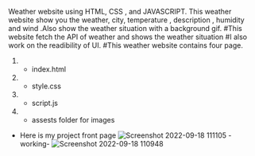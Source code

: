 Weather website using HTML, CSS , and JAVASCRIPT.
This weather website show you the weather, city, temperature , description , humidity and wind .Also show the weather situation with a background gif.
#This website fetch the API of weather and shows the weather situation
#I also work on the readibility of UI. 
#This weather website contains four page.
1) - index.html
2) - style.css
3) - script.js
4) - assests folder for images 

- Here is my project front page
![Screenshot 2022-09-18 111105](https://user-images.githubusercontent.com/107232134/190887564-5ae09502-0106-4c25-9818-4652cb1995e8.png)
-working-
![Screenshot 2022-09-18 110948](https://user-images.githubusercontent.com/107232134/190887573-abdaee05-7675-4654-a53d-a8210a82a2b6.png)

